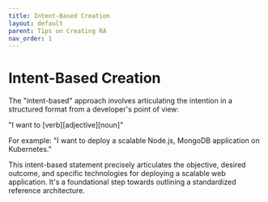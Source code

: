 ```yaml
---
title: Intent-Based Creation
layout: default
parent: Tips on Creating RA
nav_order: 1
---
```



# Intent-Based Creation

The "intent-based" approach involves articulating the intention in a structured format from a developer's point of view:

"I want to [verb][adjective][noun]"

For example:
"I want to deploy a scalable Node.js, MongoDB application on Kubernetes."

This intent-based statement precisely articulates the objective, desired outcome, and specific technologies for deploying a scalable web application. It's a foundational step towards outlining a standardized reference architecture.